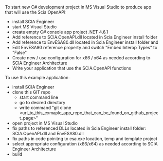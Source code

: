 To start new C# development project in MS Visual Studio to produce app that will use the Scia OpenAPI:
- install SCIA Engineer
- start MS Visual Studio
- create empty C# console app project .NET 4.6.1
- Add reference to SCIA.OpenAPI.dll located in Scia Engineer install folder
- Add reference to EnvESA80.dll located in Scia Engineer install folder and 
- Edit EnvESA80 reference property and switch "Embed Interop Types" to "False" 
- Create new / use configuration for x86 / x64 as needed according to SCIA Engineer Architecture
- Write your application that use the SCIA.OpenAPI functions

To use this example application:
- install SCIA Engineer
- clone this GIT repo
  - start command line
  - go to desired directory
  - write command "git clone <url_to_this_exmaple_app_repo_that_can_be_found_on_github_project_page>"
- open project in MS Visual Studio
- fix paths to referenced DLLs located in Scia Engineer install folder: SCIA.OpenAPI.dll and EnvESA80.dll
- fix paths in code poinitng to esa.exe location, temp and template project
- select appropriate configuration (x86/x64) as needed according to SCIA Engineer Architecture
- build
